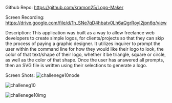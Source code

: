 Github Repo:
https://github.com/kramon25/Logo-Maker

Screen Recording:
https://drive.google.com/file/d/1h_SNe7qD4hbatv0Lh6aQgrRoyI2jpn6q/view

Description:
This application was built as a way to allow freelance web developers to create simple logos, for clients/projects so that they can skip the process of paying a graphic designer. It utilizes inquirer to prompt the user within the command line for how they would like their logo to look, the color of that text/shape of their logo, whether it be triangle, square or circle, as well as the color of that shape. Once the user has answered all prompts, then an SVG file is written using their selections to generate a logo. 

Screen Shots: 
![challenege10node](https://github.com/kramon25/Logo-Maker/assets/133789904/fbc1f4bf-514c-4eb2-9245-726b68816e02)

![challeneg10 ](https://github.com/kramon25/Logo-Maker/assets/133789904/d8a1aac8-4ef8-49a4-bcfe-5b7b5ac252eb)

![challenege10img](https://github.com/kramon25/Logo-Maker/assets/133789904/1fca60b4-6e16-4340-bcc5-e2ae4842a77d)
